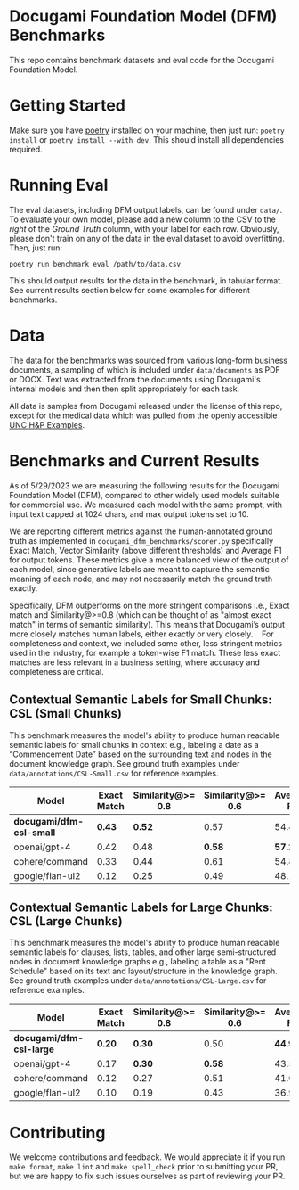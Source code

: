 # Docugami Foundation Model (DFM) Benchmarks
This repo contains benchmark datasets and eval code for the Docugami Foundation Model.

# Getting Started

Make sure you have [poetry](https://python-poetry.org/docs/) installed on your machine, then just run: `poetry install` or `poetry install --with dev`. This should install all dependencies required.

# Running Eval

The eval datasets, including DFM output labels, can be found under `data/`. To evaluate your own model, please add a new column to the CSV to the *right* of the _Ground Truth_ column, with your label for each row. Obviously, please don't train on any of the data in the eval dataset to avoid overfitting. Then, just run:

``
poetry run benchmark eval /path/to/data.csv
``

This should output results for the data in the benchmark, in tabular format. See current results section below for some examples for different benchmarks.

# Data
The data for the benchmarks was sourced from various long-form business documents, a sampling of which is included under `data/documents` as PDF or DOCX. Text was extracted from the documents using Docugami's internal models and then then split appropriately for each task. 

All data is samples from Docugami released under the license of this repo, except for the medical data which was pulled from the openly accessible [UNC H&P Examples](https://www.med.unc.edu/medclerk/education/grading/history-and-physical-examination-h-p-examples/).

# Benchmarks and Current Results

As of 5/29/2023 we are measuring the following results for the Docugami Foundation Model (DFM), compared to other widely used models suitable for commercial use. We measured each model with the same prompt, with input text capped at 1024 chars, and max output tokens set to 10. 

We are reporting different metrics against the human-annotated ground truth as implemented in `docugami_dfm_benchmarks/scorer.py` specifically Exact Match, Vector Similarity (above different thresholds) and Average F1 for output tokens. These metrics give a more balanced view of the output of each model, since generative labels are meant to capture the semantic meaning of each node, and may not necessarily match the ground truth exactly.

Specifically, DFM outperforms on the more stringent comparisons i.e., Exact match and Similarity@>=0.8 (which can be thought of as "almost exact match" in terms of semantic similarity). This means that Docugami’s output more closely matches human labels, either exactly or very closely. 
 
For completeness and context, we included some other, less stringent metrics used in the industry, for example a token-wise F1 match. These less exact matches are less relevant in a business setting, where accuracy and completeness are critical.

## Contextual Semantic Labels for Small Chunks: CSL (Small Chunks) 
This benchmark measures the model's ability to produce human readable semantic labels for small chunks in context e.g., labeling a date as a “Commencement Date” based on the surrounding text and nodes in the document knowledge graph. See ground truth examples under `data/annotations/CSL-Small.csv` for reference examples.


| Model                     |   Exact Match |   Similarity@>= 0.8 |   Similarity@>= 0.6 |   Average F1 |
|---------------------------|---------------|---------------------|---------------------|--------------|
| **docugami/dfm-csl-small** |      **0.43** |            **0.52** |                0.57 |        54.47 |
| openai/gpt-4              |          0.42 |                0.48 |            **0.58** |    **57.24** |
| cohere/command            |          0.33 |                0.44 |                0.61 |        54.82 |
| google/flan-ul2           |          0.12 |                0.25 |                0.49 |        48.19 |

## Contextual Semantic Labels for Large Chunks: CSL (Large Chunks) 
This benchmark measures the model's ability to produce human readable semantic labels for clauses, lists, tables, and other large semi-structured nodes in document knowledge graphs e.g., labeling a table as a "Rent Schedule" based on its text and layout/structure in the knowledge graph. See ground truth examples under `data/annotations/CSL-Large.csv` for reference examples.

| Model                        |   Exact Match |   Similarity@>= 0.8 |   Similarity@>= 0.6 |   Average F1 |
|------------------------------|---------------|---------------------|---------------------|--------------|
| **docugami/dfm-csl-large**   |      **0.20** |            **0.30** |                0.50 |    **44.91** |
| openai/gpt-4                 |          0.17 |            **0.30** |            **0.58** |        43.52 |
| cohere/command               |          0.12 |                0.27 |                0.51 |        41.04 |
| google/flan-ul2              |          0.10 |                0.19 |                0.43 |        36.93 |

# Contributing

We welcome contributions and feedback. We would appreciate it if you run `make format`, `make lint` and `make spell_check` prior to submitting your PR, but we are happy to fix such issues ourselves as part of reviewing your PR.
